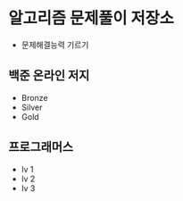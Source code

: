 #   알고리즘 문제풀이 저장소
- 문제해결능력 기르기


##  백준 온라인 저지
  - Bronze
  - Silver
  - Gold


##  프로그래머스
  - lv 1
  - lv 2
  - lv 3